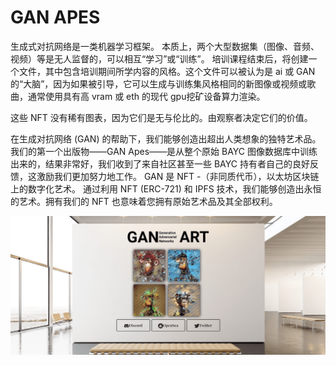 # GAN APES

生成式对抗网络是一类机器学习框架。
本质上，两个大型数据集（图像、音频、视频）等是无人监督的，可以相互“学习”或“训练”。
培训课程结束后，将创建一个文件，其中包含培训期间所学内容的风格。这个文件可以被认为是 ai 或 GAN 的“大脑”，因为如果被引导，它可以生成与训练集风格相同的新图像或视频或歌曲，通常使用具有高 vram 或 eth 的现代 gpu挖矿设备算力渲染。

这些 NFT 没有稀有图表，因为它们是无与伦比的。由观察者决定它们的价值。

在生成对抗网络 (GAN) 的帮助下，我们能够创造出超出人类想象的独特艺术品。我们的第一个出版物——GAN Apes——是从整个原始 BAYC 图像数据库中训练出来的，结果非常好，我们收到了来自社区甚至一些 BAYC 持有者自己的良好反馈，这激励我们更加努力地工作。
GAN 是 NFT -（非同质代币），以太坊区块链上的数字化艺术。
通过利用 NFT (ERC-721) 和 IPFS 技术，我们能够创造出永恒的艺术。拥有我们的 NFT 也意味着您拥有原始艺术品及其全部权利。

![nft](01.png)



